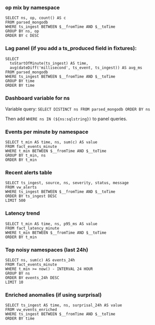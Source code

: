 
### op mix by namespace

```
SELECT ns, op, count() AS c
FROM parsed_mongodb
WHERE ts_ingest BETWEEN $__fromTime AND $__toTime
GROUP BY ns, op
ORDER BY c DESC
```

### Lag panel (if you add a ts_produced field in fixtures):

```
SELECT
  toStartOfMinute(ts_ingest) AS time,
  avg(dateDiff('millisecond', ts_event, ts_ingest)) AS avg_ms
FROM parsed_mongodb
WHERE ts_ingest BETWEEN $__fromTime AND $__toTime
GROUP BY time
ORDER BY time
```

### Dashboard variable for ns

Variable query: `SELECT DISTINCT ns FROM parsed_mongodb ORDER BY ns`

Then add `WHERE ns IN (${ns:sqlstring})` to panel queries.

### Events per minute by namespace

```
SELECT t_min AS time, ns, sum(c) AS value
FROM fact_events_minute
WHERE t_min BETWEEN $__fromTime AND $__toTime
GROUP BY t_min, ns
ORDER BY t_min
```

### Recent alerts table

```
SELECT ts_ingest, source, ns, severity, status, message
FROM vw_alerts
WHERE ts_ingest BETWEEN $__fromTime AND $__toTime
ORDER BY ts_ingest DESC
LIMIT 500
```

### Latency trend

```
SELECT t_min AS time, ns, p95_ms AS value
FROM fact_latency_minute
WHERE t_min BETWEEN $__fromTime AND $__toTime
ORDER BY t_min
```

### Top noisy namespaces (last 24h)

```
SELECT ns, sum(c) AS events_24h
FROM fact_events_minute
WHERE t_min >= now() - INTERVAL 24 HOUR
GROUP BY ns
ORDER BY events_24h DESC
LIMIT 10
```

### Enriched anomalies (if using surprisal)

```
SELECT ts_ingest AS time, ns, surprisal_24h AS value
FROM vw_events_enriched
WHERE ts_ingest BETWEEN $__fromTime AND $__toTime
ORDER BY time
```
